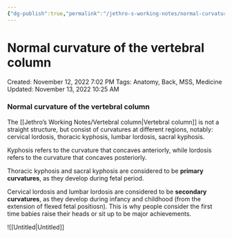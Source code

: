 ```yaml
---
{"dg-publish":true,"permalink":"/jethro-s-working-notes/normal-curvature-of-the-vertebral-column/","dgPassFrontmatter":true}
---
```



# Normal curvature of the vertebral column

Created: November 12, 2022 7:02 PM
Tags: Anatomy, Back, MSS, Medicine
Updated: November 13, 2022 10:25 AM

### Normal curvature of the vertebral column

The [[Jethro’s Working Notes/Vertebral column\|Vertebral column]] is not a straight structure, but consist of curvatures at different regions, notably: cervical lordosis, thoracic kyphosis, lumbar lordosis, sacral kyphosis.

Kyphosis refers to the curvature that concaves anteriorly, while lordosis refers to the curvature that concaves posteriorly.

Thoracic kyphosis and sacral kyphosis are considered to be ************************************primary curvatures************************************, as they develop during fetal period.

Cervical lordosis and lumbar lordosis are considered to be **secondary curvatures**, as they develop during infancy and childhood (from the extension of flexed fetal positiosn). This is why people consider the first time babies raise their heads or sit up to be major achievements.

![[Untitled\|Untitled]]